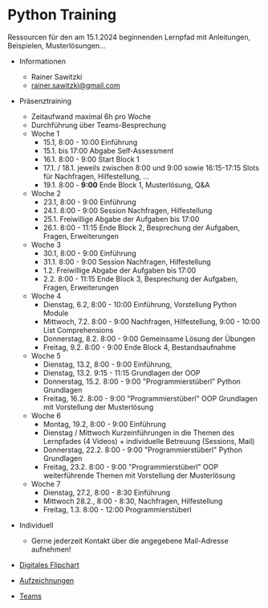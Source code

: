 # Python Training

Ressourcen für den am 15.1.2024 beginnenden Lernpfad mit Anleitungen, Beispielen, Musterlösungen...

* Informationen
  * Rainer Sawitzki
  * rainer.sawitzki@gmail.com

* Präsenztraining
  * Zeitaufwand maximal 6h pro Woche
  * Durchführung über Teams-Besprechung
  * Woche 1 
    * 15.1, 8:00 - 10:00 Einführung
    * 15.1. bis 17:00 Abgabe Self-Assessment
    * 16.1. 8:00 - 9:00 Start Block 1
    * 17.1. / 18.1. jeweils zwischen 8:00 und 9:00 sowie 16:15-17:15 Slots für Nachfragen, Hilfestellung, ...
    * 19.1. 8:00 - __9:00__ Ende Block 1, Musterlösung, Q&A
  * Woche 2
    * 23.1, 8:00 - 9:00 Einführung
    * 24.1. 8:00 - 9:00 Session Nachfragen, Hilfestellung
    * 25.1. Freiwillige Abgabe der Aufgaben bis 17:00
    * 26.1. 8:00 - 11:15 Ende Block 2, Besprechung der Aufgaben, Fragen, Erweiterungen
  * Woche 3
    * 30.1, 8:00 - 9:00 Einführung
    * 31.1. 8:00 - 9:00 Session Nachfragen, Hilfestellung
    * 1.2. Freiwillige Abgabe der Aufgaben bis 17:00
    * 2.2. 8:00 - 11:15 Ende Block 3, Besprechung der Aufgaben, Fragen, Erweiterungen
  * Woche 4
    * Dienstag, 6.2, 8:00 - 10:00 Einführung, Vorstellung Python Module
    * Mittwoch, 7.2. 8:00 - 9:00 Nachfragen, Hilfestellung, 9:00 - 10:00 List Comprehensions
    * Donnerstag, 8.2. 8:00 - 9:00 Gemeinsame Lösung der Übungen
    * Freitag, 9.2. 8:00 - 9:00 Ende Block 4, Bestandsaufnahme
  * Woche 5
    * Dienstag, 13.2, 8:00 - 9:00 Einführung, 
    * Dienstag, 13.2. 9:15 - 11:15 Grundlagen der OOP
    * Donnerstag, 15.2. 8:00 - 9:00 "Programmierstüberl" Python Grundlagen
    * Freitag, 16.2. 8:00 - 9:00 "Programmierstüberl" OOP Grundlagen mit Vorstellung der Musterlösung
  * Woche 6
    * Montag, 19.2, 8:00 - 9:00 Einführung 
    * Dienstag / Mittwoch Kurzeinführungen in die Themen des Lernpfades (4 Videos) + individuelle Betreuung (Sessions, Mail)
    * Donnerstag, 22.2. 8:00 - 9:00 "Programmierstüberl" Python Grundlagen
    * Freitag, 23.2. 8:00 - 9:00 "Programmierstüberl" OOP weiterführende Themen mit Vorstellung der Musterlösung
  * Woche 7
    * Dienstag, 27.2, 8:00 - 8:30 Einführung 
    * Mittwoch 28.2., 8:00 - 8:30, Nachfragen, Hilfestellung
    * Freitag, 1.3. 8:00 - 12:00 Programmierstüberl

* Individuell
  * Gerne jederzeit Kontakt über die angegebene Mail-Adresse aufnehmen!

* [Digitales Flipchart](https://docs.google.com/presentation/d/1HZmyomskISVortprx_ZMJeahqr1uS8rVI04Y8bt2nkQ/edit?usp=sharing)

* [Aufzeichnungen](https://my.hidrive.com/share/l5cq8wg6kq​​​​​​​)

* [Teams](https://teams.microsoft.com/l/meetup-join/19%3ameeting_ZjkxNzA5MjctZGFmNC00NTVkLTllODYtOWRiMzYyNzIwODc0%40thread.v2/0?context=%7b%22Tid%22%3a%22b330d2c3-d985-4943-b28b-4d2df8f80a7e%22%2c%22Oid%22%3a%22ae51a20e-477d-4b5a-a4d4-22246ec65647%22%7d)

